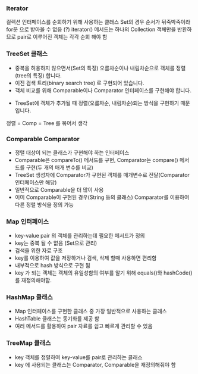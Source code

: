 ### Iterator
컬렉션 인터페이스를 순회하기 위해 사용하는 클래스
Set의 경우 순서가 뒤죽박죽이라 for문 으로 받아올 수 없음 (?)
iterator() 메서드는 하나의 Collection 객체만을 반환하므로 pair로 이루어진 객체는 각각 순회 해야 함

### TreeSet 클래스
- 중복을 허용하지 않으면서(Set의 특징) 오름차순이나 내림차순으로 객체를 정렬(tree의 특징) 합니다.
- 이진 검색 트리(binary search tree) 로 구현되어 있습니다.
- 객체 비교를 위해 Comparable이나 Comparator 인터페이스를 구현해야 합니다.
* TreeSet에 객체가 추가될 때 정렬(오름차순, 내림차순)되는 방식을 구현하기 때문입니다.

정렬 = Comp = Tree 를 묶어서 생각

### Comparable Comparator
- 정렬 대상이 되는 클래스가 구현해야 하는 인터페이스
- Comparable은 compareTo() 메서드를 구현, Comparator는 compare() 메서드를 구현(두 개의 매개 변수를 비교)
- TreeSet 생성자에 Comparator가 구현된 객체를 매개변수로 전달(Comparator 인터페이스만 해당)
- 일반적으로 Comparable을 더 많이 사용
- 이미 Comparable이 구현된 경우(String 등의 클래스) Comparator를 이용하여 다른 정렬 방식을 정의 가능

### Map 인터페이스
- key-value pair 의 객체를 관리하는데 필요한 메서드가 정의
- key는 중복 될 수 없음 (Set으로 관리)
- 검색을 위한 자료 구조
- key를 이용하여 값을 저장하거나 검색, 삭제 할때 사용하면 편리함
- 내부적으로 hash 방식으로 구현 됨
- key 가 되는 객체는 객체의 유일성함의 여부를 알기 위해 equals()와 hashCode()를 재정의해야함.

### HashMap 클래스
- Map 인터페이스를 구현한 클래스 중 가장 일반적으로 사용하는 클래스
- HashTable 클래스는 동기화를 제공 함
- 여러 메서드를 활용하여 pair 자료를 쉽고 빠르게 관리할 수 있음

### TreeMap 클래스
- key 객체를 정렬하여 key-value를 pair로 관리하는 클래스
- key 에 사용되는 클래스는 Comparator, Comparable을 재정의해줘야 함


